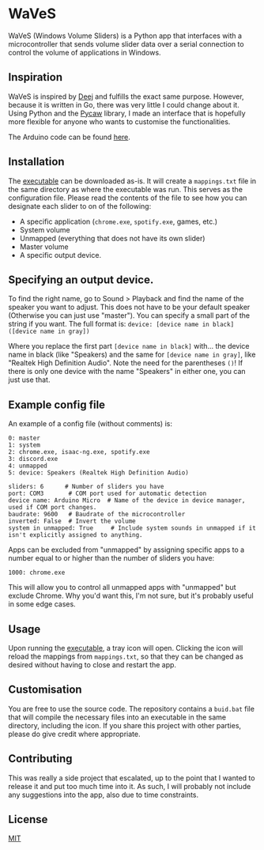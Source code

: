 # WaVeS

WaVeS (Windows Volume Sliders) is a Python app that interfaces with a microcontroller that sends volume slider data over a serial connection to control the volume of applications in Windows.

## Inspiration

WaVeS is inspired by [Deej](https://github.com/omriharel/deej) and fulfills the exact same purpose. However, because it is written in Go, there was very little I could change about it. Using Python and the [Pycaw](https://github.com/AndreMiras) library, I made an interface that is hopefully more flexible for anyone who wants to customise the functionalities.

The Arduino code can be found [here](https://github.com/omriharel/deej/blob/master/arduino/deej-5-sliders-vanilla/deej-5-sliders-vanilla.ino).

## Installation

The [executable](https://github.com/JRitmeester/WaVeS/releases/) can be downloaded as-is. It will create a `mappings.txt` file in the same directory as where the executable was run. This serves as the configuration file. Please read the contents of the file to see how you can designate each slider to on of the following:

-   A specific application (`chrome.exe`, `spotify.exe`, games, etc.)
-   System volume
-   Unmapped (everything that does not have its own slider)
-   Master volume
-   A specific output device.

## Specifying an output device.

To find the right name, go to Sound > Playback and find the name of the speaker you want to adjust. This does not have
to be your default speaker (Otherwise you can just use "master"). You can specify a small part of the string if you
want. The full format is: `device: [device name in black] ([device name in gray])`

Where you replace the first part `[device name in black]` with... the device name in black (like "Speakers) and the same
for `[device name in gray]`, like "Realtek High Definition Audio". Note the need for the parentheses `()`! If there is
only one device with the name "Speakers" in either one, you can just use that.

## Example config file

An example of a config file (without comments) is:

```
0: master
1: system
2: chrome.exe, isaac-ng.exe, spotify.exe
3: discord.exe
4: unmapped
5: device: Speakers (Realtek High Definition Audio)

sliders: 6      # Number of sliders you have
port: COM3       # COM port used for automatic detection
device name: Arduino Micro  # Name of the device in device manager, used if COM port changes.
baudrate: 9600   # Baudrate of the microcontroller
inverted: False  # Invert the volume
system in unmapped: True     # Include system sounds in unmapped if it isn't explicitly assigned to anything.
```

Apps can be excluded from "unmapped" by assigning specific apps to a number equal to or higher than the number of sliders you have:

```
1000: chrome.exe
```

This will allow you to control all unmapped apps with "unmapped" but exclude Chrome. Why you'd want this, I'm not sure, but it's probably useful in some edge cases.

## Usage

Upon running the [executable](https://github.com/JRitmeester/WaVeS/releases/download/v1.0/WaVeSv1.0.exe), a tray icon will open. Clicking the icon will reload the mappings from `mappings.txt`, so that they can be changed as desired without having to close and restart the app.

## Customisation

You are free to use the source code. The repository contains a `buid.bat` file that will compile the necessary files into an executable in the same directory, including the icon. If you share this project with other parties, please do give credit where appropriate.

## Contributing

This was really a side project that escalated, up to the point that I wanted to release it and put too much time into it. As such, I will probably not include any suggestions into the app, also due to time constraints.

## License

[MIT](https://choosealicense.com/licenses/mit/)
